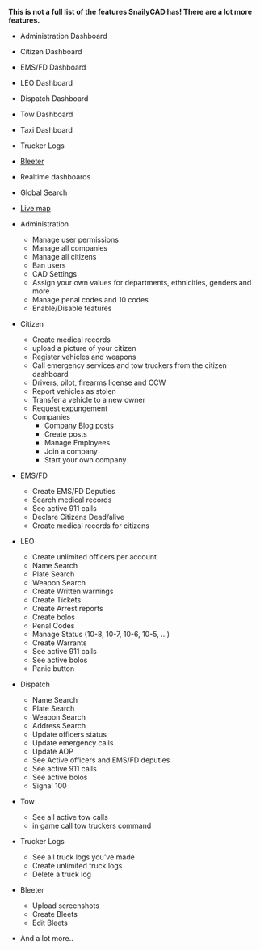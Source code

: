 **This is not a full list of the features SnailyCAD has! There are a lot more features.**

- Administration Dashboard
- Citizen Dashboard
- EMS/FD Dashboard
- LEO Dashboard
- Dispatch Dashboard
- Tow Dashboard
- Taxi Dashboard
- Trucker Logs
- [Bleeter](https://gta.fandom.com/wiki/Bleeter)
- Realtime dashboards
- Global Search
- [Live map](https://github.com/Dev-CasperTheGhost/live_map)

- Administration

  - Manage user permissions
  - Manage all companies
  - Manage all citizens
  - Ban users
  - CAD Settings
  - Assign your own values for departments, ethnicities, genders and more
  - Manage penal codes and 10 codes
  - Enable/Disable features

- Citizen

  - Create medical records
  - upload a picture of your citizen
  - Register vehicles and weapons
  - Call emergency services and tow truckers from the citizen dashboard
  - Drivers, pilot, firearms license and CCW
  - Report vehicles as stolen
  - Transfer a vehicle to a new owner
  - Request expungement
  - Companies
    - Company Blog posts
    - Create posts
    - Manage Employees
    - Join a company
    - Start your own company

- EMS/FD

  - Create EMS/FD Deputies
  - Search medical records
  - See active 911 calls
  - Declare Citizens Dead/alive
  - Create medical records for citizens

- LEO

  - Create unlimited officers per account
  - Name Search
  - Plate Search
  - Weapon Search
  - Create Written warnings
  - Create Tickets
  - Create Arrest reports
  - Create bolos
  - Penal Codes
  - Manage Status (10-8, 10-7, 10-6, 10-5, ...)
  - Create Warrants
  - See active 911 calls
  - See active bolos
  - Panic button

- Dispatch

  - Name Search
  - Plate Search
  - Weapon Search
  - Address Search
  - Update officers status
  - Update emergency calls
  - Update AOP
  - See Active officers and EMS/FD deputies
  - See active 911 calls
  - See active bolos
  - Signal 100

- Tow

  - See all active tow calls
  - in game call tow truckers command

- Trucker Logs

  - See all truck logs you've made
  - Create unlimited truck logs
  - Delete a truck log

- Bleeter

  - Upload screenshots
  - Create Bleets
  - Edit Bleets

- And a lot more..
